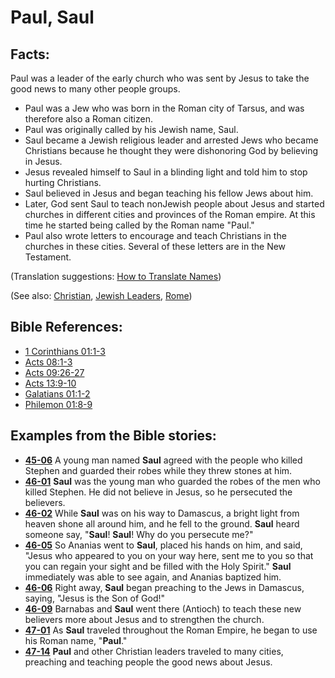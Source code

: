 # Paul, Saul #

## Facts: ##

Paul was a leader of the early church who was sent by Jesus to take the good news to many other people groups.

 * Paul was a Jew who was born in the Roman city of Tarsus, and was therefore also a Roman citizen.
 * Paul was originally called by his Jewish name, Saul.
 * Saul became a Jewish religious leader and arrested Jews who became Christians because he thought they were dishonoring God by believing in Jesus.
 * Jesus revealed himself to Saul in a blinding light and told him to stop hurting Christians.
 * Saul believed in Jesus and began teaching his fellow Jews about him.
 * Later, God sent Saul to teach nonJewish people about Jesus and started churches in different cities and provinces of the Roman empire. At this time he started being called by the Roman name "Paul."
 * Paul also wrote letters to encourage and teach Christians in the churches in these cities. Several of these letters are in the New Testament.

(Translation suggestions: [How to Translate Names](https://git.door43.org/Door43/en-ta-translate-vol1/src/master/content/translate_names.md))

(See also: [Christian](../kt/christian.md), [Jewish Leaders](../other/jewishleaders.md),  [Rome](../other/rome.md))

## Bible References: ##

* [1 Corinthians 01:1-3](https://door43.org/en/bible/notes/1co/01/01)
* [Acts 08:1-3](https://door43.org/en/bible/notes/act/08/01)
* [Acts 09:26-27](https://door43.org/en/bible/notes/act/09/26)
* [Acts 13:9-10](https://door43.org/en/bible/notes/act/13/09)
* [Galatians 01:1-2](https://door43.org/en/bible/notes/gal/01/01)
* [Philemon 01:8-9](https://door43.org/en/bible/notes/phm/01/08)

## Examples from the Bible stories: ##

 * __[45-06](https://door43.org/en/obs/notes/frames/45-06)__ A young man named __Saul__ agreed with the people who killed Stephen and guarded their robes while they threw stones at him. 
 * __[46-01](https://door43.org/en/obs/notes/frames/46-01)__ __Saul__ was the young man who guarded the robes of the men who killed Stephen. He did not believe in Jesus, so he persecuted the believers. 
 * __[46-02](https://door43.org/en/obs/notes/frames/46-02)__ While __Saul__ was on his way to Damascus, a bright light from heaven shone all around him, and he fell to the ground. __Saul__ heard someone say, "__Saul__! __Saul__! Why do you persecute me?" 
 * __[46-05](https://door43.org/en/obs/notes/frames/46-05)__ So Ananias went to __Saul__, placed his hands on him, and said, "Jesus who appeared to you on your way here, sent me to you so that you can regain your sight and be filled with the Holy Spirit." __Saul__ immediately was able to see again, and Ananias baptized him. 
 * __[46-06](https://door43.org/en/obs/notes/frames/46-06)__ Right away, __Saul__ began preaching to the Jews in Damascus, saying, "Jesus is the Son of God!" 
 * __[46-09](https://door43.org/en/obs/notes/frames/46-09)__ Barnabas and __Saul__ went there (Antioch) to teach these new believers more about Jesus and to strengthen the church. 
 * __[47-01](https://door43.org/en/obs/notes/frames/47-01)__ As __Saul__ traveled throughout the Roman Empire, he began to use his Roman name, "__Paul__." 
 * __[47-14](https://door43.org/en/obs/notes/frames/47-14)__ __Paul__ and other Christian leaders traveled to many cities, preaching and teaching people the good news about Jesus. 



